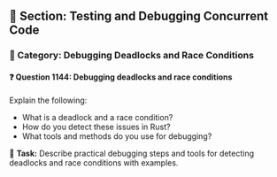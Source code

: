 ## 📘 Section: Testing and Debugging Concurrent Code  
### 🔹 Category: Debugging Deadlocks and Race Conditions  
#### ❓ Question 1144: Debugging deadlocks and race conditions

Explain the following:

- What is a deadlock and a race condition?
- How do you detect these issues in Rust?
- What tools and methods do you use for debugging?

🔧 **Task:** Describe practical debugging steps and tools for detecting deadlocks and race conditions with examples.
